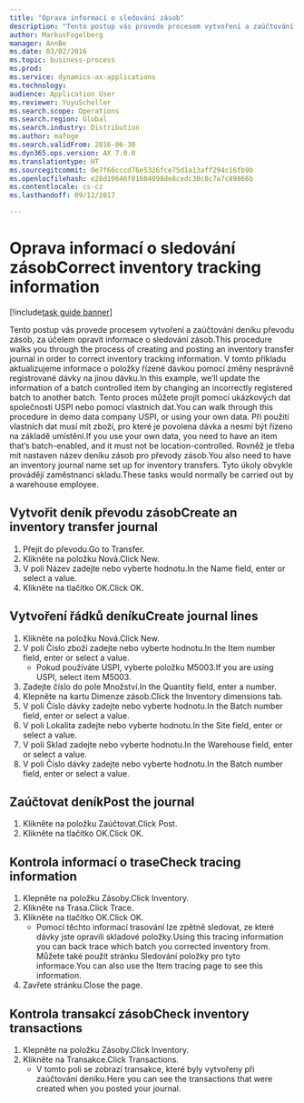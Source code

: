 ```yaml
---
title: "Oprava informací o sledování zásob"
description: "Tento postup vás provede procesem vytvoření a zaúčtování deníku převodu zásob, za účelem opravit informace o sledování zásob."
author: MarkusFogelberg
manager: AnnBe
ms.date: 03/02/2016
ms.topic: business-process
ms.prod: 
ms.service: dynamics-ax-applications
ms.technology: 
audience: Application User
ms.reviewer: YuyuScheller
ms.search.scope: Operations
ms.search.region: Global
ms.search.industry: Distribution
ms.author: mafoge
ms.search.validFrom: 2016-06-30
ms.dyn365.ops.version: AX 7.0.0
ms.translationtype: HT
ms.sourcegitcommit: 0e7f66cccd76e5326fce75d1a13aff294c16fb9b
ms.openlocfilehash: e28d10646f01604098de8cedc30c8c7a7c89866b
ms.contentlocale: cs-cz
ms.lasthandoff: 09/12/2017

---
```

# <a name="correct-inventory-tracking-information"></a><span data-ttu-id="84cd7-103">Oprava informací o sledování zásob</span><span class="sxs-lookup"><span data-stu-id="84cd7-103">Correct inventory tracking information</span></span>

[!include[task guide banner](../../includes/task-guide-banner.md)]

<span data-ttu-id="84cd7-104">Tento postup vás provede procesem vytvoření a zaúčtování deníku převodu zásob, za účelem opravit informace o sledování zásob.</span><span class="sxs-lookup"><span data-stu-id="84cd7-104">This procedure walks you through the process of creating and posting an inventory transfer journal in order to correct inventory tracking information.</span></span> <span data-ttu-id="84cd7-105">V tomto příkladu aktualizujeme informace o položky řízené dávkou pomocí změny nesprávně registrované dávky na jinou dávku.</span><span class="sxs-lookup"><span data-stu-id="84cd7-105">In this example, we’ll update the information of a batch controlled item by changing an incorrectly registered batch to another batch.</span></span> <span data-ttu-id="84cd7-106">Tento proces můžete projít pomocí ukázkových dat společnosti USPI nebo pomocí vlastních dat.</span><span class="sxs-lookup"><span data-stu-id="84cd7-106">You can walk through this procedure in demo data company USPI, or using your own data.</span></span> <span data-ttu-id="84cd7-107">Při použití vlastních dat musí mít zboží, pro které je povolena dávka a nesmí být řízeno na základě umístění.</span><span class="sxs-lookup"><span data-stu-id="84cd7-107">If you use your own data, you need to have an item that’s batch-enabled, and it must not be location-controlled.</span></span> <span data-ttu-id="84cd7-108">Rovněž je třeba mít nastaven název deníku zásob pro převody zásob.</span><span class="sxs-lookup"><span data-stu-id="84cd7-108">You also need to have an inventory journal name set up for inventory transfers.</span></span> <span data-ttu-id="84cd7-109">Tyto úkoly obvykle provádějí zaměstnanci skladu.</span><span class="sxs-lookup"><span data-stu-id="84cd7-109">These tasks would normally be carried out by a warehouse employee.</span></span>


## <a name="create-an-inventory-transfer-journal"></a><span data-ttu-id="84cd7-110">Vytvořit deník převodu zásob</span><span class="sxs-lookup"><span data-stu-id="84cd7-110">Create an inventory transfer journal</span></span>
1. <span data-ttu-id="84cd7-111">Přejít do převodu.</span><span class="sxs-lookup"><span data-stu-id="84cd7-111">Go to Transfer.</span></span>
2. <span data-ttu-id="84cd7-112">Klikněte na položku Nová.</span><span class="sxs-lookup"><span data-stu-id="84cd7-112">Click New.</span></span>
3. <span data-ttu-id="84cd7-113">V poli Název zadejte nebo vyberte hodnotu.</span><span class="sxs-lookup"><span data-stu-id="84cd7-113">In the Name field, enter or select a value.</span></span>
4. <span data-ttu-id="84cd7-114">Klikněte na tlačítko OK.</span><span class="sxs-lookup"><span data-stu-id="84cd7-114">Click OK.</span></span>

## <a name="create-journal-lines"></a><span data-ttu-id="84cd7-115">Vytvoření řádků deníku</span><span class="sxs-lookup"><span data-stu-id="84cd7-115">Create journal lines</span></span>
1. <span data-ttu-id="84cd7-116">Klikněte na položku Nová.</span><span class="sxs-lookup"><span data-stu-id="84cd7-116">Click New.</span></span>
2. <span data-ttu-id="84cd7-117">V poli Číslo zboží zadejte nebo vyberte hodnotu.</span><span class="sxs-lookup"><span data-stu-id="84cd7-117">In the Item number field, enter or select a value.</span></span>
    * <span data-ttu-id="84cd7-118">Pokud používáte USPI, vyberte položku M5003.</span><span class="sxs-lookup"><span data-stu-id="84cd7-118">If you are using USPI, select item M5003.</span></span>  
3. <span data-ttu-id="84cd7-119">Zadejte číslo do pole Množství.</span><span class="sxs-lookup"><span data-stu-id="84cd7-119">In the Quantity field, enter a number.</span></span>
4. <span data-ttu-id="84cd7-120">Klepněte na kartu Dimenze zásob.</span><span class="sxs-lookup"><span data-stu-id="84cd7-120">Click the Inventory dimensions tab.</span></span>
5. <span data-ttu-id="84cd7-121">V poli Číslo dávky zadejte nebo vyberte hodnotu.</span><span class="sxs-lookup"><span data-stu-id="84cd7-121">In the Batch number field, enter or select a value.</span></span>
6. <span data-ttu-id="84cd7-122">V poli Lokalita zadejte nebo vyberte hodnotu.</span><span class="sxs-lookup"><span data-stu-id="84cd7-122">In the Site field, enter or select a value.</span></span>
7. <span data-ttu-id="84cd7-123">V poli Sklad zadejte nebo vyberte hodnotu.</span><span class="sxs-lookup"><span data-stu-id="84cd7-123">In the Warehouse field, enter or select a value.</span></span>
8. <span data-ttu-id="84cd7-124">V poli Číslo dávky zadejte nebo vyberte hodnotu.</span><span class="sxs-lookup"><span data-stu-id="84cd7-124">In the Batch number field, enter or select a value.</span></span>

## <a name="post-the-journal"></a><span data-ttu-id="84cd7-125">Zaúčtovat deník</span><span class="sxs-lookup"><span data-stu-id="84cd7-125">Post the journal</span></span>
1. <span data-ttu-id="84cd7-126">Klikněte na položku Zaúčtovat.</span><span class="sxs-lookup"><span data-stu-id="84cd7-126">Click Post.</span></span>
2. <span data-ttu-id="84cd7-127">Klikněte na tlačítko OK.</span><span class="sxs-lookup"><span data-stu-id="84cd7-127">Click OK.</span></span>

## <a name="check-tracing-information"></a><span data-ttu-id="84cd7-128">Kontrola informací o trase</span><span class="sxs-lookup"><span data-stu-id="84cd7-128">Check tracing information</span></span>
1. <span data-ttu-id="84cd7-129">Klepněte na položku Zásoby.</span><span class="sxs-lookup"><span data-stu-id="84cd7-129">Click Inventory.</span></span>
2. <span data-ttu-id="84cd7-130">Klikněte na Trasa.</span><span class="sxs-lookup"><span data-stu-id="84cd7-130">Click Trace.</span></span>
3. <span data-ttu-id="84cd7-131">Klikněte na tlačítko OK.</span><span class="sxs-lookup"><span data-stu-id="84cd7-131">Click OK.</span></span>
    * <span data-ttu-id="84cd7-132">Pomocí těchto informací trasování lze zpětně sledovat, ze které dávky jste opravili skladové položky.</span><span class="sxs-lookup"><span data-stu-id="84cd7-132">Using this tracing information you can back trace which batch you corrected inventory from.</span></span>  <span data-ttu-id="84cd7-133">Můžete také použít stránku Sledování položky pro tyto informace.</span><span class="sxs-lookup"><span data-stu-id="84cd7-133">You can also use the Item tracing page to see this information.</span></span>  
4. <span data-ttu-id="84cd7-134">Zavřete stránku.</span><span class="sxs-lookup"><span data-stu-id="84cd7-134">Close the page.</span></span>

## <a name="check-inventory-transactions"></a><span data-ttu-id="84cd7-135">Kontrola transakcí zásob</span><span class="sxs-lookup"><span data-stu-id="84cd7-135">Check inventory transactions</span></span>
1. <span data-ttu-id="84cd7-136">Klepněte na položku Zásoby.</span><span class="sxs-lookup"><span data-stu-id="84cd7-136">Click Inventory.</span></span>
2. <span data-ttu-id="84cd7-137">Klikněte na Transakce.</span><span class="sxs-lookup"><span data-stu-id="84cd7-137">Click Transactions.</span></span>
    * <span data-ttu-id="84cd7-138">V tomto poli se zobrazí transakce, které byly vytvořeny při zaúčtování deníku.</span><span class="sxs-lookup"><span data-stu-id="84cd7-138">Here you can see the transactions that were created when you posted your journal.</span></span>   


